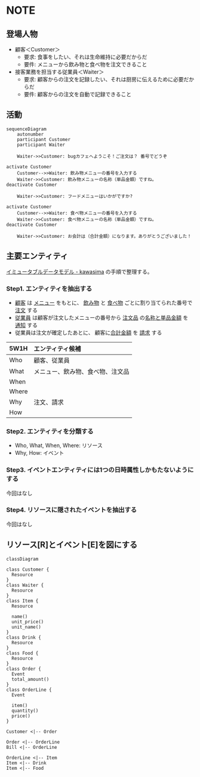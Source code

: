 # NOTE

## 登場人物

- 顧客＜Customer＞
  - 要求: 食事をしたい、それは生命維持に必要だからだ
  - 要件: メニューから飲み物と食べ物を注文できること
- 接客業務を担当する従業員＜Waiter＞
  - 要求: 顧客からの注文を記録したい、それは厨房に伝えるために必要だからだ
  - 要件: 顧客からの注文を自動で記録できること

## 活動

```mermaid
sequenceDiagram
    autonumber
    participant Customer
    participant Waiter

    Waiter->>Customer: bugカフェへようこそ！ご注文は？ 番号でどうぞ

activate Customer
    Customer-->>Waiter: 飲み物メニューの番号を入力する
    Waiter->>Customer: 飲み物メニューの名称（単品金額）ですね。
deactivate Customer

    Waiter->>Customer: フードメニューはいかがですか?

activate Customer
    Customer-->>Waiter: 食べ物メニューの番号を入力する
    Waiter->>Customer: 食べ物メニューの名称（単品金額）ですね。
deactivate Customer

    Waiter->>Customer: お会計は（合計金額）になります。ありがとうございました！
```

## 主要エンティティ

[イミュータブルデータモデル - kawasima](https://scrapbox.io/kawasima/%E3%82%A4%E3%83%9F%E3%83%A5%E3%83%BC%E3%82%BF%E3%83%96%E3%83%AB%E3%83%87%E3%83%BC%E3%82%BF%E3%83%A2%E3%83%87%E3%83%AB) の手順で整理する。

### Step1. エンティティを抽出する

- <u>顧客</u> は <u>メニュー</u> をもとに、 <u>飲み物</u> と <u>食べ物</u> ごとに割り当てられた番号で <u>注文</u> する
- <u>従業員</u> は顧客が注文したメニューの番号から <u>注文品</u> の<u>名称と単品金額</u> を <u>通知</u> する
- 従業員は注文が確定したあとに、 顧客に<u>合計金額</u> を <u>請求</u> する

|5W1H |エンティティ候補                 |
|:----|:--------------------------------|
|Who  |顧客、従業員                     |
|What |メニュー、飲み物、食べ物、注文品 |
|When ||
|Where||
|Why  |注文、請求                       |
|How  ||

### Step2. エンティティを分類する

- Who, What, When, Where: リソース
- Why, How: イベント

### Step3. イベントエンティティには1つの日時属性しかもたないようにする

今回はなし

### Step4. リソースに隠されたイベントを抽出する

今回はなし

## リソース[R]とイベント[E]を図にする

```mermaid
classDiagram

class Customer {
  Resource
}
class Waiter {
  Resource
}
class Item {
  Resource

  name()
  unit_price()
  unit_name()
}
class Drink {
  Resource
}
class Food {
  Resource
}
class Order {
  Event
  total_amount()
}
class OrderLine {
  Event

  item()
  quantity()
  price()
}

Customer <|-- Order

Order <|-- OrderLine
Bill <|-- OrderLine

OrderLine <|-- Item
Item <|-- Drink
Item <|-- Food
```
